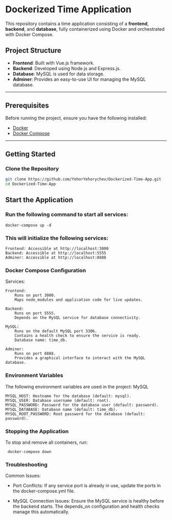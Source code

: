 # Dockerized Time Application

This repository contains a time application consisting of a **frontend**, **backend**, and **database**, fully containerized using Docker and orchestrated with Docker Compose.

## Project Structure

- **Frontend**: Built with Vue.js framework.
- **Backend**: Developed using Node.js and Express.js.
- **Database**: MySQL is used for data storage.
- **Adminer**: Provides an easy-to-use UI for managing the MySQL database.

---

## Prerequisites

Before running the project, ensure you have the following installed:

- [Docker](https://www.docker.com/)
- [Docker Compose](https://docs.docker.com/compose/)

---

## Getting Started

### Clone the Repository

```bash
git clone https://github.com/YehorYehorychev/Dockerized-Time-App.git
cd Dockerized-Time-App
```

## Start the Application

### Run the following command to start all services:

```docker-compose up -d```

### This will initialize the following services:

    Frontend: Accessible at http://localhost:3000
    Backend: Accessible at http://localhost:5555
    Adminer: Accessible at http://localhost:8888

### Docker Compose Configuration
Services:

    Frontend:
        Runs on port 3000.
        Maps node_modules and application code for live updates.

    Backend:
        Runs on port 5555.
        Depends on the MySQL service for database connectivity.

    MySQL:
        Runs on the default MySQL port 3306.
        Contains a health check to ensure the service is ready.
        Database name: time_db.

    Adminer:
        Runs on port 8888.
        Provides a graphical interface to interact with the MySQL database.

### Environment Variables

The following environment variables are used in the project:
MySQL

    MYSQL_HOST: Hostname for the database (default: mysql).
    MYSQL_USER: Database username (default: root).
    MYSQL_PASSWORD: Password for the database user (default: password).
    MYSQL_DATABASE: Database name (default: time_db).
    MYSQL_ROOT_PASSWORD: Root password for the database (default: password).

### Stopping the Application

To stop and remove all containers, run:

``` docker-compose down```

### Troubleshooting
Common Issues:

- Port Conflicts: If any service port is already in use, update the ports in the docker-compose.yml file.

- MySQL Connection Issues: Ensure the MySQL service is healthy before the backend starts. The depends_on configuration and health checks manage this automatically.
